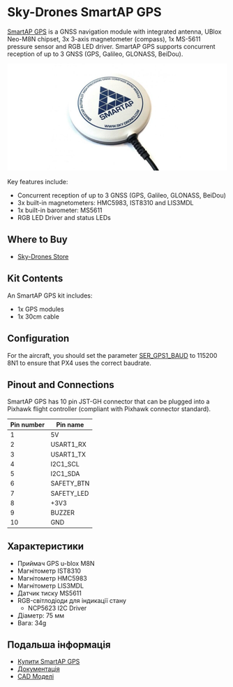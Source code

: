 # Sky-Drones SmartAP GPS

[SmartAP GPS](https://sky-drones.com/navigation/smartap-gnss.html) is a GNSS navigation module with integrated antenna, UBlox Neo-M8N chipset, 3x 3-axis magnetometer (compass), 1x MS-5611 pressure sensor and RGB LED driver. SmartAP GPS supports concurrent reception of up to 3 GNSS (GPS, Galileo, GLONASS, BeiDou).

![SmartAP GPS](../../assets/hardware/gps/gps_smartap_gps.jpg)

Key features include:
- Concurrent reception of up to 3 GNSS (GPS, Galileo, GLONASS, BeiDou)
- 3x built-in magnetometers: HMC5983, IST8310 and LIS3MDL
- 1x built-in barometer: MS5611
- RGB LED Driver and status LEDs


## Where to Buy

* [Sky-Drones Store](https://sky-drones.com/navigation/smartap-gnss.html)

## Kit Contents

An SmartAP GPS kit includes:
- 1x GPS modules
- 1x 30cm cable

## Configuration

For the aircraft, you should set the parameter [SER_GPS1_BAUD](../advanced_config/parameter_reference.md#SER_GPS1_BAUD) to 115200 8N1 to ensure that PX4 uses the correct baudrate.

## Pinout and Connections

SmartAP GPS has 10 pin JST-GH connector that can be plugged into a Pixhawk flight controller (compliant with Pixhawk connector standard).

| Pin number | Pin name   |
| ---------- | ---------- |
| 1          | 5V         |
| 2          | USART1_RX  |
| 3          | USART1_TX  |
| 4          | I2C1_SCL   |
| 5          | I2C1_SDA   |
| 6          | SAFETY_BTN |
| 7          | SAFETY_LED |
| 8          | +3V3       |
| 9          | BUZZER     |
| 10         | GND        |


## Характеристики

- Приймач GPS u-blox M8N
- Магнітометр IST8310
- Магнітометр HMC5983
- Магнітометр LIS3MDL
- Датчик тиску MS5611
- RGB-світлодіоди для індикації стану
  - NCP5623 I2C Driver
- Діаметр: 75 мм
- Вага: 34g


## Подальша інформація

- [Купити SmartAP GPS](https://sky-drones.com/navigation/smartap-gnss.html)
- [Документація](https://docs.sky-drones.com/avionics/smartap-gnss)
- [CAD Моделі](https://docs.sky-drones.com/avionics/smartap-gnss/cad-model)
